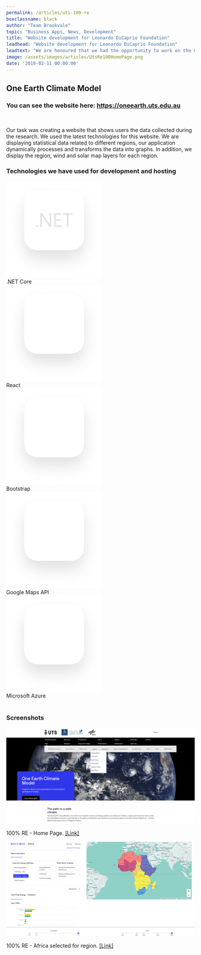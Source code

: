 ```yaml
---
permalink: /articles/uts-100-re
boxclassname: black
author: "Team Brookvale"
topic: "Business Apps, News, Development"
title: "Website development for Leonardo DiCaprio Foundation"
leadhead: "Website development for Leonardo DiCaprio Foundation"
leadtext: "We are honoured that we had the opportunity to work on the One Earth Climate Model project for the Leonardo DiCaprio Foundation."
image: /assets/images/articles/UtsRe100HomePage.png
date: '2019-02-11 00:00:00'
---
```


<div class="arttext">

<h2>
One Earth Climate Model
</h2>
<p>

</p>

<h3>
You can see the website here: <a href="https://oneearth.uts.edu.au" target="_blank">https://oneearth.uts.edu.au</a>
</h3>
<br />

<p>Our task was creating a website that shows users the data collected during the research. 
We used the latest technologies for this website.
We are displaying statistical data related to different regions, our application dynamically processes and transforms the data into graphs. 
In addition, we display the region, wind and solar map layers for each region.</p>
<div class="icon-section">
<h3>Technologies we have used for development and hosting</h3>
    <div class="d-flex justify-content-between flex-wrap">
    <div class="technology-item">
        <div><img src="/assets/images/articles/technologies/net_.png" class="img-responsive" alt=".NET" /></div>
        <div>.NET Core</div>
    </div>
    <div class="technology-item">
        <div><img src="/assets/images/articles/technologies/react.png" class="img-responsive"  alt="React" /></div>
        <div>React</div>
    </div>
    <div class="technology-item">
        <div> <img src="/assets/images/articles/technologies/bootstrap.png" class="img-responsive" alt="Bootstrap" /></div>
        <div>Bootstrap</div>
    </div>
    <div class="technology-item">
        <div><img src="/assets/images/articles/technologies/google_maps.png" class="img-responsive" alt="Google Maps API" /></div>
        <div>Google Maps API</div>
    </div>
    <div class="technology-item">
        <div><img src="/assets/images/articles/technologies/azure.png" class="img-responsive" alt="Microsoft Azure" /></div>
        <div>Microsoft Azure</div>
    </div>   
     </div>
</div>
<br/>
<h3>Screenshots</h3>

<a href="/assets/images/articles/UtsRe100HomePage.png"><img src="/assets/images/articles/UtsRe100HomePage.png" class="img-responsive shadow bottom" alt="UTS 100% RE - Home page" /></a>
<p>100% RE - Home Page. <a href="http://oneearth.uts.edu.au/">[Link]</a></p>

<a href="/assets/images/articles/UtsRe100Africa.png"><img src="/assets/images/articles/UtsRe100Africa.png" class="img-responsive shadow bottom" alt="UTS 100% RE - Region: Africa" /></a>
<p>100% RE - Africa selected for region. <a href="http://oneearth.uts.edu.au/data/28/africa">[Link]</a></p>

</div>
